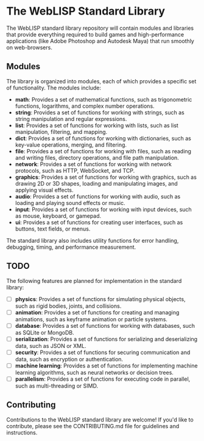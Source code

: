 # The WebLISP Standard Library

The WebLISP standard library repository will contain modules and libraries that provide everything required to build games and high-performance applications (like Adobe Photoshop and Autodesk Maya) that run smoothly on web-browsers.

## Modules
The library is organized into modules, each of which provides a specific set of functionality. The modules include:

- **math**: Provides a set of mathematical functions, such as trigonometric functions, logarithms, and complex number operations.
- **string**: Provides a set of functions for working with strings, such as string manipulation and regular expressions.
- **list**: Provides a set of functions for working with lists, such as list manipulation, filtering, and mapping.
- **dict**: Provides a set of functions for working with dictionaries, such as key-value operations, merging, and filtering.
- **file**: Provides a set of functions for working with files, such as reading and writing files, directory operations, and file path manipulation.
- **network**: Provides a set of functions for working with network protocols, such as HTTP, WebSocket, and TCP.
- **graphics**: Provides a set of functions for working with graphics, such as drawing 2D or 3D shapes, loading and manipulating images, and applying visual effects.
- **audio**: Provides a set of functions for working with audio, such as loading and playing sound effects or music.
- **input**: Provides a set of functions for working with input devices, such as mouse, keyboard, or gamepad.
- **ui**: Provides a set of functions for creating user interfaces, such as buttons, text fields, or menus.

The standard library also includes utility functions for error handling, debugging, timing, and performance measurement.

## TODO
The following features are planned for implementation in the standard library:

- [ ] **physics**: Provides a set of functions for simulating physical objects, such as rigid bodies, joints, and collisions.
- [ ] **animation**: Provides a set of functions for creating and managing animations, such as keyframe animation or particle systems.
- [ ] **database**: Provides a set of functions for working with databases, such as SQLite or MongoDB.
- [ ] **serialization**: Provides a set of functions for serializing and deserializing data, such as JSON or XML.
- [ ] **security**: Provides a set of functions for securing communication and data, such as encryption or authentication.
- [ ] **machine learning**: Provides a set of functions for implementing machine learning algorithms, such as neural networks or decision trees.
- [ ] **parallelism**: Provides a set of functions for executing code in parallel, such as multi-threading or SIMD.

## Contributing
Contributions to the WebLISP standard library are welcome! If you'd like to contribute, please see the CONTRIBUTING.md file for guidelines and instructions.

